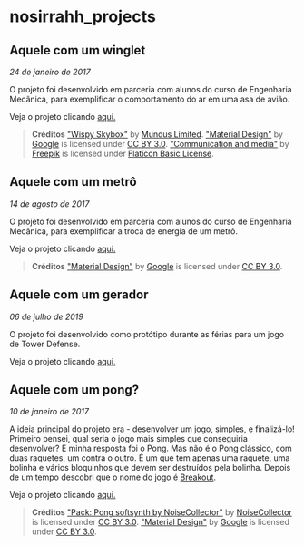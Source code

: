 # nosirrahh_projects

## Aquele com um winglet

*24 de janeiro de 2017*

O projeto foi desenvolvido em parceria com alunos do curso de Engenharia Mecânica, para exemplificar o comportamento do ar em uma asa de avião.

Veja o projeto clicando [aqui.](https://nosirrahh.github.io/nosirrahh_projects/winglet/index.html)

>**Créditos**
["Wispy Skybox"](https://www.assetstore.unity3d.com/en/#!/content/21737) by [Mundus Limited](https://www.assetstore.unity3d.com/en/#!/search/page=1/sortby=popularity/query=publisher:4555).
["Material Design"](http://www.flaticon.com/packs/material-design) by [Google](http://www.flaticon.com/authors/google) is licensed under [CC BY 3.0](https://creativecommons.org/licenses/by/3.0/).
["Communication and media"](http://www.flaticon.com/packs/communication-and-media) by [Freepik](http://www.flaticon.com/authors/freepik) is licensed under [Flaticon Basic License](http://file000.flaticon.com/downloads/license/license.pdf).

## Aquele com um metrô

*14 de agosto de 2017*

O projeto foi desenvolvido em parceria com alunos do curso de Engenharia Mecânica, para exemplificar a troca de energia de um metrô.

Veja o projeto clicando [aqui.](https://nosirrahh.github.io/nosirrahh_projects/subway/index.html)

>**Créditos**
["Material Design"](http://www.flaticon.com/packs/material-design) by [Google](http://www.flaticon.com/authors/google) is licensed under [CC BY 3.0](https://creativecommons.org/licenses/by/3.0/).

## Aquele com um gerador

*06 de julho de 2019*

O projeto foi desenvolvido como protótipo durante as férias para um jogo de Tower Defense.

Veja o projeto clicando [aqui.](https://nosirrahh.github.io/nosirrahh_projects/spawner_example/index.html)

## Aquele com um pong?

*10 de janeiro de 2017*

A ideia principal do projeto era - desenvolver um jogo, simples, e finalizá-lo! Primeiro pensei, qual seria o jogo mais simples que conseguiria desenvolver? E minha resposta foi o Pong. Mas não é o Pong clássico, com duas raquetes, um contra o outro. É um que tem apenas uma raquete, uma bolinha e vários bloquinhos que devem ser destruídos pela bolinha. 
Depois de um tempo descobri que o nome do jogo é [Breakout](https://pt.wikipedia.org/wiki/Breakout_(jogo_eletr%C3%B4nico)).

Veja o projeto clicando [aqui.](https://nosirrahh.github.io/nosirrahh_projects/nosirrahh_pong/index.html)

>**Créditos**
["Pack: Pong softsynth by NoiseCollector"](https://www.freesound.org/people/NoiseCollector/packs/254/) by [NoiseCollector](https://www.freesound.org/people/NoiseCollector/) is licensed under [CC BY 3.0](https://creativecommons.org/licenses/by/3.0/).
["Material Design"](http://www.flaticon.com/packs/material-design) by [Google](http://www.flaticon.com/authors/google) is licensed under [CC BY 3.0](https://creativecommons.org/licenses/by/3.0/).

